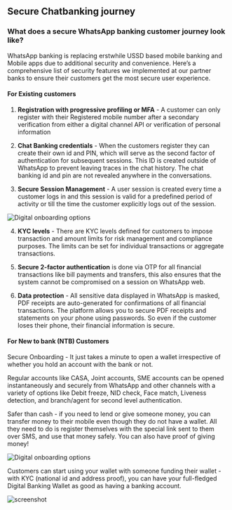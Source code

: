 ## Secure Chatbanking journey

### What does a secure WhatsApp banking customer journey look like?

WhatsApp banking is replacing erstwhile USSD based mobile banking and Mobile apps due to additional security and convenience. Here’s a comprehensive list of security features we implemented at our partner banks to ensure their customers get the most secure user experience.   
  
#### For Existing customers

1. **Registration with progressive profiling or MFA** - A customer can only register with their Registered mobile number after a secondary verification from either a digital channel API or verification of personal information   
  
2. **Chat Banking credentials** - When the customers register they can create their own id and PIN, which will serve as the second factor of authentication for subsequent sessions. This ID is created outside of WhatsApp to prevent leaving traces in the chat history. The chat banking id and pin are not revealed anywhere in the conversations.   
  
3. **Secure Session Management** - A user session is created every time a customer logs in and this session is valid for a predefined period of activity or till the time the customer explicitly logs out of the session.

![Digital onboarding options](https://www.bankbuddy.ai/img/posts_img/digital-onboarding-options.png)

4. **KYC levels** - There are KYC levels defined for customers to impose transaction and amount limits for risk management and compliance purposes. The limits can be set for individual transactions or aggregate transactions.   
  
5. **Secure 2-factor authentication** is done via OTP for all financial transactions like bill payments and transfers, this also ensures that the system cannot be compromised on a session on WhatsApp web.   
  
6. **Data protection** - All sensitive data displayed in WhatsApp is masked, PDF receipts are auto-generated for confirmations of all financial transactions. The platform allows you to secure PDF receipts and statements on your phone using passwords. So even if the customer loses their phone, their financial information is secure.

#### For New to bank (NTB) Customers

Secure Onboarding - It just takes a minute to open a wallet irrespective of whether you hold an account with the bank or not.   
  
Regular accounts like CASA, Joint accounts, SME accounts can be opened instantaneously and securely from WhatsApp and other channels with a variety of options like Debit freeze, NID check, Face match, Liveness detection, and branch/agent for second level authentication.   
  
Safer than cash - if you need to lend or give someone money, you can transfer money to their mobile even though they do not have a wallet. All they need to do is register themselves with the special link sent to them over SMS, and use that money safely. You can also have proof of giving money!   
  
![Digital onboarding options](https://www.bankbuddy.ai/img/posts_img/digital-onboarding-options.png)
 
Customers can start using your wallet with someone funding their wallet - with KYC (national id and address proof), you can have your full-fledged Digital Banking Wallet as good as having a banking account.

![screenshot](https://i.ibb.co/4J3Hcfb/Screenshot-2021-07-14-at-12-08-17-PM.png)